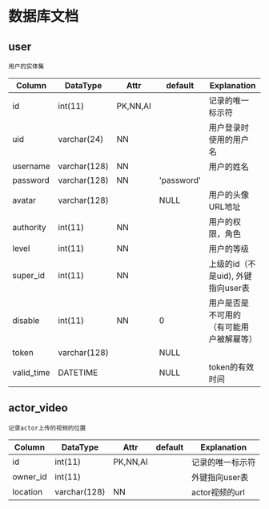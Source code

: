 # 数据库文档


## user

`用户的实体集`

Column| DataType | Attr| default | Explanation |
----|------|----|----|----|
id | int(11)  | PK,NN,AI| | 记录的唯一标示符|
uid| varchar(24) | NN| |用户登录时使用的用户名|
username | varchar(128) | NN | | 用户的姓名
password| varchar(128)  | NN| 'password'||
avatar | varchar(128) | |NULL| 用户的头像URL地址|
authority| int(11) | NN | | 用户的权限，角色|
level | int(11) | NN | | 用户的等级|
super_id | int(11) | NN | | 上级的id（不是uid), 外键指向user表
disable | int(11) | NN | 0 | 用户是否是不可用的（有可能用户被解雇等）
token | varchar(128) | | NULL |
valid_time | DATETIME | |NULL |token的有效时间


## actor_video

`记录actor上传的视频的位置`

Column| DataType | Attr| default | Explanation |
----|------|----|----|----|
id | int(11)  | PK,NN,AI| |记录的唯一标示符|
owner_id | int(11) | | |外键指向user表 |
location | varchar(128) | NN | | actor视频的url|



